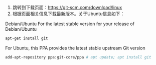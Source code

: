 1. 跳转到下载页面：https://git-scm.com/download/linux
2. 根据页面相关信息下载最新版本。关于Ubuntu信息如下：

Debian/Ubuntu
For the latest stable version for your release of Debian/Ubuntu
```sh
apt-get install git
```
For Ubuntu, this PPA provides the latest stable upstream Git version
```sh
add-apt-repository ppa:git-core/ppa # apt update; apt install git
```
